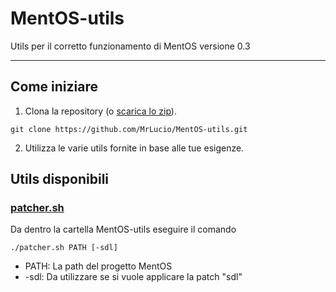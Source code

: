 # MentOS-utils
Utils per il corretto funzionamento di MentOS versione 0.3

----

## Come iniziare
1) Clona la repository (o [scarica lo zip](https://github.com/MrLucio/MentOS-utils/archive/refs/heads/master.zip)).

`git clone https://github.com/MrLucio/MentOS-utils.git`

2) Utilizza le varie utils fornite in base alle tue esigenze.

## Utils disponibili
### [patcher.sh](patcher.sh)
Da dentro la cartella MentOS-utils eseguire il comando

`./patcher.sh PATH [-sdl]`

- PATH: La path del progetto MentOS
- -sdl: Da utilizzare se si vuole applicare la patch "sdl"